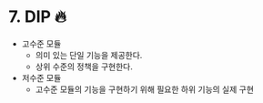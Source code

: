 # 7. DIP 🔥
- 고수준 모듈
  - 의미 있는 단일 기능을 제공한다.
  - 상위 수준의 정책을 구현한다.
- 저수준 모듈
  - 고수준 모듈의 기능을 구현하기 위해 필요한 하위 기능의 실제 구현